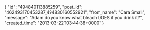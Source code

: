  {
   "id": "494840113885259",
   "post_id": "462493170453287_494830160552921",
   "from_name": "Cara Small",
   "message": "Adam do you know what bleach DOES if you drink it?",
   "created_time": "2013-03-22T03:44:38+0000"
 }
